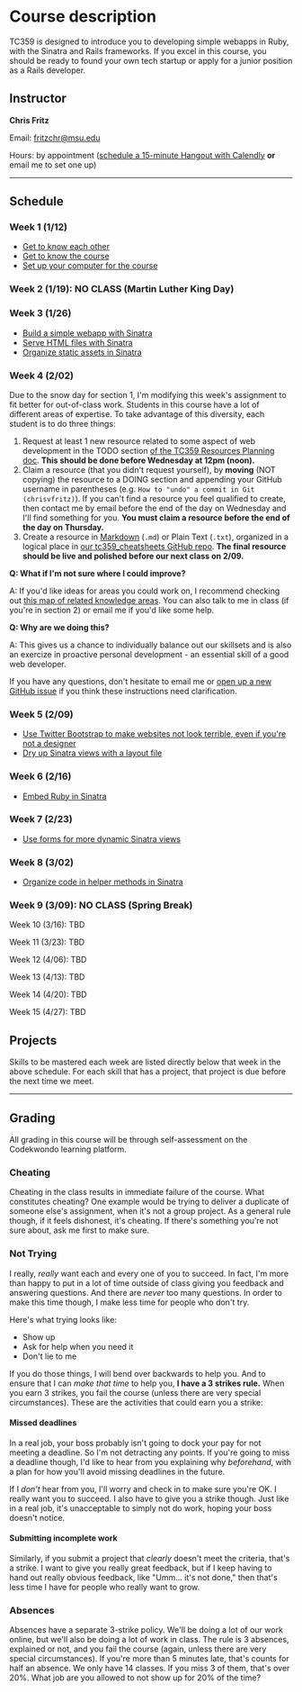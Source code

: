 # Course description

TC359 is designed to introduce you to developing simple webapps in Ruby, with the Sinatra and Rails frameworks. If you excel in this course, you should be ready to found your own tech startup or apply for a junior position as a Rails developer.

## Instructor

**Chris Fritz**

Email: fritzchr@msu.edu

Hours: by appointment ([schedule a 15-minute Hangout with Calendly](https://calendly.com/chrisvfritz/15min/02-24-2015) **or** email me to set one up)

- - -

## Schedule

### Week 1 (1/12)

- [Get to know each other](http://codekwondo.herokuapp.com/skills/9)
- [Get to know the course](http://codekwondo.herokuapp.com/skills/10)
- [Set up your computer for the course](http://codekwondo.herokuapp.com/skills/15)

### Week 2 (1/19): NO CLASS (Martin Luther King Day)

### Week 3 (1/26)

- [Build a simple webapp with Sinatra](http://codekwondo.herokuapp.com/skills/19)
- [Serve HTML files with Sinatra](http://codekwondo.herokuapp.com/skills/32)
- [Organize static assets in Sinatra](http://codekwondo.herokuapp.com/skills/26)

### Week 4 (2/02)

Due to the snow day for section 1, I'm modifying this week's assignment to fit better for out-of-class work. Students in this course have a lot of different areas of expertise. To take advantage of this diversity, each student is to do three things:

1. Request at least 1 new resource related to some aspect of web development in the TODO section [of the TC359 Resources Planning doc](https://docs.google.com/document/d/1aQQB_tLIPC77CGKkEnziBXkEaqb6zFBhxP2vAQXuGIY/edit). **This should be done before Wednesday at 12pm (noon).**
2. Claim a resource (that you didn't request yourself), by **moving** (NOT copying) the resource to a DOING section and appending your GitHub username in parentheses (e.g. `How to "undo" a commit in Git (chrisvfritz)`). If you can't find a resource you feel qualified to create, then contact me by email before the end of the day on Wednesday and I'll find something for you. **You must claim a resource before the end of the day on Thursday.**
3. Create a resource in [Markdown](https://help.github.com/articles/markdown-basics/) (`.md`) or Plain Text (`.txt`), organized in a logical place in [our tc359_cheatsheets GitHub repo](https://github.com/chrisvfritz/tc359_cheatsheets). **The final resource should be live and polished before our next class on 2/09.**

**Q: What if I'm not sure where I could improve?**

A: If you'd like ideas for areas you could work on, I recommend checking out [this map of related knowledge areas](https://www.dropbox.com/s/3r51p9oo9msyzxv/rails_competencies_with_curriculum.png?dl=0). You can also talk to me in class (if you're in section 2) or email me if you'd like some help.

**Q: Why are we doing this?**

A: This gives us a chance to individually balance out our skillsets and is also an exercize in proactive personal development - an essential skill of a good web developer.

If you have any questions, don't hesitate to email me or [open up a new GitHub issue](https://github.com/chrisvfritz/tc359_syllabus/issues/new) if you think these instructions need clarification.

### Week 5 (2/09)

- [Use Twitter Bootstrap to make websites not look terrible, even if you're not a designer](http://codekwondo.herokuapp.com/skills/27)
- [Dry up Sinatra views with a layout file](http://codekwondo.herokuapp.com/skills/29)

### Week 6 (2/16)

- [Embed Ruby in Sinatra](http://codekwondo.herokuapp.com/skills/20)

### Week 7 (2/23)

- [Use forms for more dynamic Sinatra views](http://codekwondo.herokuapp.com/skills/33)

### Week 8 (3/02)

- [Organize code in helper methods in Sinatra](http://codekwondo.herokuapp.com/skills/40)

### Week 9 (3/09): NO CLASS (Spring Break)

Week 10 (3/16): TBD

Week 11 (3/23): TBD

Week 12 (4/06): TBD

Week 13 (4/13): TBD

Week 14 (4/20): TBD

Week 15 (4/27): TBD

## Projects

Skills to be mastered each week are listed directly below that week in the above schedule. For each skill that has a project, that project is due before the next time we meet.

- - -

## Grading

All grading in this course will be through self-assessment on the Codekwondo learning platform.

### Cheating

Cheating in the class results in immediate failure of the course. What constitutes cheating? One example would be trying to deliver a duplicate of someone else's assignment, when it's not a group project. As a general rule though, if it feels dishonest, it's cheating. If there's something you're not sure about, ask me first to make sure.

### Not Trying

I really, *really* want each and every one of you to succeed. In fact, I'm more than happy to put in a lot of time outside of class giving you feedback and answering questions. And there are *never* too many questions. In order to make this time though, I make less time for people who don't try.

Here's what trying looks like:

- Show up
- Ask for help when you need it
- Don't lie to me

If you do those things, I will bend over backwards to help you. And to ensure that I can *make that time* to help you, **I have a 3 strikes rule.** When you earn 3 strikes, you fail the course (unless there are very special circumstances). These are the activities that could earn you a strike:

#### Missed deadlines

In a real job, your boss probably isn't going to dock your pay for not meeting a deadline. So I'm not detracting any points. If you're going to miss a deadline though, I'd like to hear from you explaining why *beforehand*, with a plan for how you'll avoid missing deadlines in the future.

If I *don't* hear from you, I'll worry and check in to make sure you're OK. I really want you to succeed. I also have to give you a strike though. Just like in a real job, it's unacceptable to simply not do work, hoping your boss doesn't notice.

#### Submitting incomplete work

Similarly, if you submit a project that *clearly* doesn't meet the criteria, that's a strike. I want to give you really great feedback, but if I keep having to hand out really obvious feedback, like "Umm... it's not done," then that's less time I have for people who really want to grow.

### Absences

Absences have a separate 3-strike policy. We'll be doing a lot of our work online, but we'll also be doing a lot of work in class. The rule is 3 absences, explained or not, and you fail the course (again, unless there are very special circumstances). If you're more than 5 minutes late, that's counts for half an absence. We only have 14 classes. If you miss 3 of them, that's over 20%. What job are you allowed to not show up for 20% of the time?
